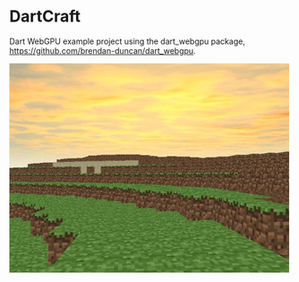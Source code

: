 # DartCraft

Dart WebGPU example project using the dart_webgpu package,
https://github.com/brendan-duncan/dart_webgpu.

![DartCraft](dart_webgpu.jpg)

